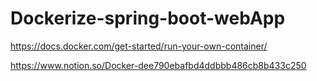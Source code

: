 # Dockerize-spring-boot-webApp

https://docs.docker.com/get-started/run-your-own-container/

https://www.notion.so/Docker-dee790ebafbd4ddbbb486cb8b433c250
